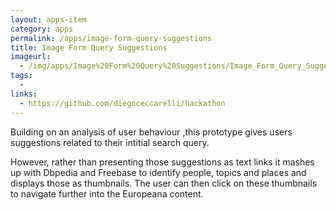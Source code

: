```yaml
---
layout: apps-item
category: apps
permalink: /apps/image-form-query-suggestions
title: Image Form Query Suggestions
imageurl:
  - /img/apps/Image%20Form%20Query%20Suggestions/Image_Form_Query_Suggestions.jpg
tags:
  - 
links:
  - https://github.com/diegoceccarelli/hackathon
---
```


Building on an analysis of user behaviour ,this prototype gives users suggestions related to their intitial search query.

However, rather than presenting those suggestions as text links it mashes up with Dbpedia and Freebase to identify people, topics and places and displays those as thumbnails. The user can then click on these thumbnails to navigate further into the Europeana content.
